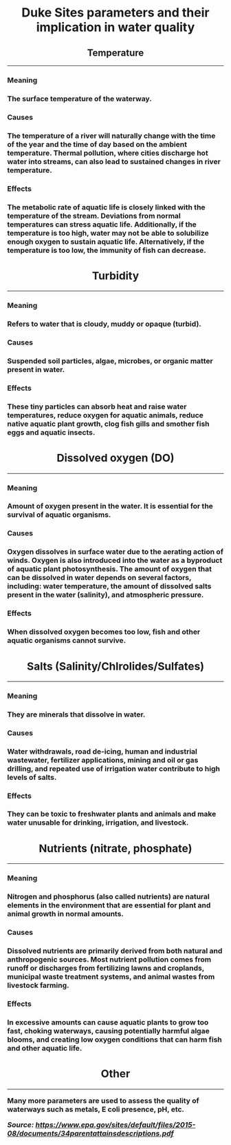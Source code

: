 <center><h1> Duke Sites parameters and their implication in water quality </h1></center>


<center><h2>Temperature</h2></center>
<hr></hr>


<h3>Meaning<h3>

The surface temperature of the waterway.

<h3>Causes<h3>

The temperature of a river will naturally change with the time of the
year and the time of day based on the ambient temperature. Thermal
pollution, where cities discharge hot water into streams, can also lead
to sustained changes in river temperature.

<h3>Effects<h3>

The metabolic rate of aquatic life is closely linked with the
temperature of the stream. Deviations from normal temperatures can
stress aquatic life. Additionally, if the temperature is too high, water
may not be able to solubilize enough oxygen to sustain aquatic life.
Alternatively, if the temperature is too low, the immunity of fish can
decrease.

<center><h2>Turbidity</h2></center>
<hr></hr>

<h3>Meaning<h3>

Refers to water that is cloudy, muddy or opaque (turbid).

<h3>Causes<h3>

Suspended soil particles, algae, microbes, or organic matter present in
water.

<h3>Effects<h3>

These tiny particles can absorb heat and raise water temperatures,
reduce oxygen for aquatic animals, reduce native aquatic plant growth,
clog fish gills and smother fish eggs and aquatic insects.

<center><h2>Dissolved oxygen (DO)</h2></center>
<hr></hr>

<h3>Meaning<h3>
Amount of oxygen present in the water. It is essential for the survival
of aquatic organisms.

<h3>Causes<h3>

Oxygen dissolves in surface water due to the aerating action of winds.
Oxygen is also introduced into the water as a byproduct of aquatic plant
photosynthesis. The amount of oxygen that can be dissolved in water
depends on several factors, including: water temperature, the amount of
dissolved salts present in the water (salinity), and atmospheric
pressure.

<h3>Effects<h3>

When dissolved oxygen becomes too low, fish and other aquatic organisms
cannot survive.

<center><h2> Salts (Salinity/Chlrolides/Sulfates)</h2></center>
<hr></hr>

<h3>Meaning<h3>

They are minerals that dissolve in water.

<h3>Causes<h3>

Water withdrawals, road de-icing, human and industrial wastewater,
fertilizer applications, mining and oil or gas drilling, and repeated
use of irrigation water contribute to high levels of salts.

<h3>Effects<h3>

They can be toxic to freshwater plants and animals and make water
unusable for drinking, irrigation, and livestock.

<center><h2>Nutrients (nitrate, phosphate)</h2></center>
<hr></hr>

<h3>Meaning<h3>

Nitrogen and phosphorus (also called nutrients) are natural elements in
the environment that are essential for plant and animal growth in normal
amounts.

<h3>Causes<h3>

Dissolved nutrients are primarily derived from both natural and
anthropogenic sources. Most nutrient pollution comes from runoff or
discharges from fertilizing lawns and croplands, municipal waste
treatment systems, and animal wastes from livestock farming.

<h3>Effects<h3>

In excessive amounts can cause aquatic plants to grow too fast, choking
waterways, causing potentially harmful algae blooms, and creating low
oxygen conditions that can harm fish and other aquatic life.

<center><h2>Other</h2></center>
<hr></hr>

Many more parameters are used to assess the quality of waterways such as
metals, E coli presence, pH, etc.

*Source:
<https://www.epa.gov/sites/default/files/2015-08/documents/34parentattainsdescriptions.pdf>*
